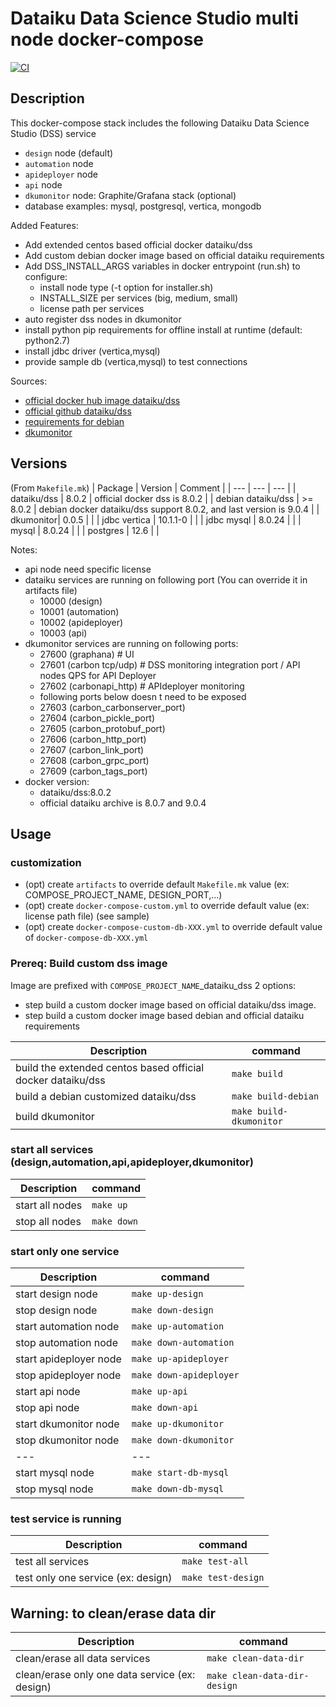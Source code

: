 # Dataiku Data Science Studio multi node docker-compose

[![CI](https://github.com/pli01/dataiku-dss-docker/actions/workflows/main.yml/badge.svg)](https://github.com/pli01/dataiku-dss-docker/actions/workflows/main.yml)

## Description
This docker-compose stack includes the following Dataiku Data Science Studio (DSS) service
* `design` node (default)
* `automation` node
* `apideployer` node
* `api` node
* `dkumonitor` node: Graphite/Grafana stack (optional)
* database examples: mysql, postgresql, vertica, mongodb

Added Features:
* Add extended centos based official docker dataiku/dss
* Add custom debian docker image based on official dataiku requirements
* Add DSS_INSTALL_ARGS variables in docker entrypoint (run.sh) to configure:
  + install node type (-t option for installer.sh)
  + INSTALL_SIZE per services (big, medium, small)
  + license path per services
* auto register dss nodes in dkumonitor
* install python pip requirements for offline install at runtime (default: python2.7)
* install jdbc driver (vertica,mysql)
* provide sample db (vertica,mysql) to test connections

Sources:
* [official docker hub image dataiku/dss](https://hub.docker.com/r/dataiku/dss/)
* [official github dataiku/dss](https://github.com/dataiku/dataiku-tools/tree/master/dss-docker)
* [requirements for debian](https://doc.dataiku.com/dss/latest/installation/custom/initial-install.html#debian-ubuntu-linux-distributions)
* [dkumonitor](https://github.com/dataiku/dkumonitor)

## Versions
(From `Makefile.mk`)
| Package | Version | Comment | 
| --- | --- | --- |
| dataiku/dss | 8.0.2 | official docker dss is 8.0.2 |
| debian dataiku/dss | >= 8.0.2 | debian docker dataiku/dss support 8.0.2, and last version is 9.0.4 |
| dkumonitor| 0.0.5  | |
| jdbc vertica | 10.1.1-0 | |
| jdbc mysql | 8.0.24 | |
| mysql | 8.0.24 | |
| postgres | 12.6 | |

Notes:
 * api node need specific license
 * dataiku services are running on following port (You can override it in artifacts file)
   - 10000 (design)
   - 10001 (automation)
   - 10002 (apideployer)
   - 10003 (api)
 * dkumonitor services are running on following ports:
   - 27600 (graphana) # UI
   - 27601 (carbon tcp/udp) # DSS monitoring integration port / API nodes QPS for API Deployer
   - 27602 (carbonapi_http) # APIdeployer monitoring
   - following ports below doesn t need to be exposed
   - 27603 (carbon_carbonserver_port)
   - 27604 (carbon_pickle_port)
   - 27605 (carbon_protobuf_port)
   - 27606 (carbon_http_port)
   - 27607 (carbon_link_port)
   - 27608 (carbon_grpc_port)
   - 27609 (carbon_tags_port)
 * docker version:
   - dataiku/dss:8.0.2
   - official dataiku archive is 8.0.7 and 9.0.4

## Usage

### customization

* (opt) create `artifacts` to override default `Makefile.mk` value (ex: COMPOSE_PROJECT_NAME, DESIGN_PORT,...)
* (opt) create `docker-compose-custom.yml` to override default value (ex: license path file) (see sample)
* (opt) create `docker-compose-custom-db-XXX.yml` to override default value of `docker-compose-db-XXX.yml`

### Prereq: Build custom dss image
Image are  prefixed with `COMPOSE_PROJECT_NAME`_dataiku_dss
2 options:
* step build a custom docker image based on official dataiku/dss image.
* step build a custom docker image based debian and official dataiku requirements

| Description |  command |
| --- | --- |
| build the extended centos based official docker dataiku/dss | `make build` |
| build a debian customized dataiku/dss | `make build-debian` |
| build dkumonitor | `make build-dkumonitor` |

### start all services (design,automation,api,apideployer,dkumonitor)
| Description |  command |
| --- | --- |
| start all nodes | `make up` |
| stop all nodes | `make down` |

### start only one service
| Description |  command |
| --- | --- |
| start design node | `make up-design` |
| stop design node | `make down-design` |
| start automation node | `make up-automation` |
| stop automation node | `make down-automation` |
| start apideployer node | `make up-apideployer` |
| stop apideployer node | `make down-apideployer` |
| start api node | `make up-api` |
| stop api node | `make down-api` |
| start dkumonitor node | `make up-dkumonitor` |
| stop dkumonitor node | `make down-dkumonitor` |
| --- | --- |
| start mysql node | `make start-db-mysql` |
| stop mysql node | `make down-db-mysql` |

### test service is running
| Description |  command |
| --- | --- |
| test all services | `make test-all` |
| test only one service (ex: design) | `make test-design` |

## Warning: to clean/erase data dir
| Description |  command |
| --- | --- |
| clean/erase all data services | `make clean-data-dir` |
| clean/erase only one data service (ex: design)| `make clean-data-dir-design` |
